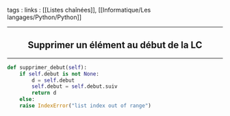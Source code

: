 tags : 
links : [[Listes chaînées]], [[Informatique/Les langages/Python/Python]]

****

<h2 style="text-align: center;"> Supprimer un élément au début de la LC </h2>

****


```python
def supprimer_debut(self):
	if self.debut is not None:
		d = self.debut
		self.debut = self.debut.suiv
		return d
	else:
	raise IndexError("list index out of range")
```